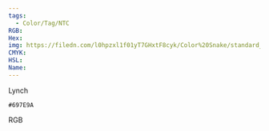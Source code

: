 ```yaml
---
tags:
  - Color/Tag/NTC
RGB:
Hex:
img: https://filedn.com/l0hpzxl1f01yT7GHxtF8cyk/Color%20Snake/standard_csv_to_svg/697E9A.svg
CMYK:
HSL:
Name:
---
```

Lynch
```palette
#697E9A
```
RGB
